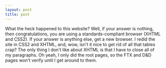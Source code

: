 ```yaml
---
layout: post
title: post 
---
```

<p>What the heck happened to this website? Well, if your answer is nothing, then congratulations, you are using a standards-compliant browser (XHTML and CSS2). If your answer is anything else, get a new browser. I redid the site in CSS2 and XHTML, and, wow, isn't it nice to get rid of all that tables crap? The only thing I don't like about XHTML is that I have to close all of my paragraphs. Oh yeah, I only did the root pages, so the FTX and D&D pages won't verify until I get around to them. </p>
